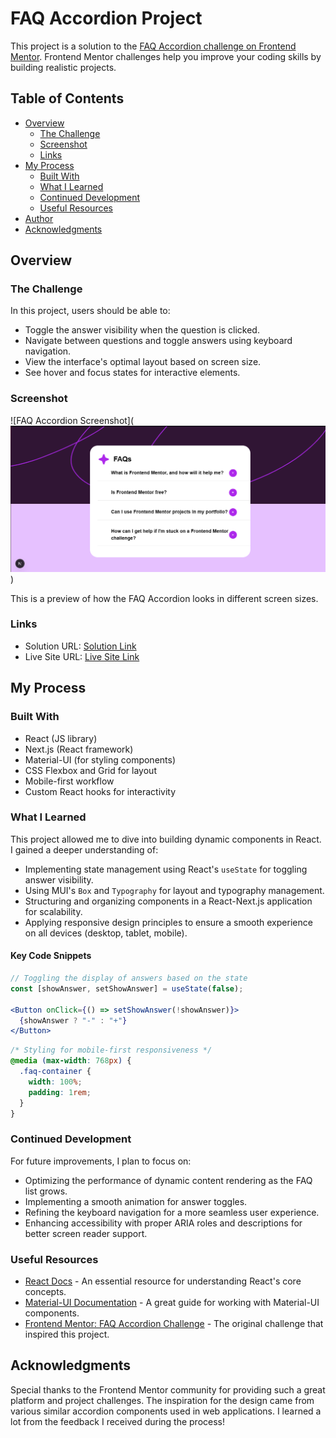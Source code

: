 # FAQ Accordion Project

This project is a solution to the [FAQ Accordion challenge on Frontend Mentor](https://www.frontendmentor.io/challenges/faq-accordion-wyfFdeBwBz). Frontend Mentor challenges help you improve your coding skills by building realistic projects.

## Table of Contents

- [Overview](#overview)
  - [The Challenge](#the-challenge)
  - [Screenshot](#screenshot)
  - [Links](#links)
- [My Process](#my-process)
  - [Built With](#built-with)
  - [What I Learned](#what-i-learned)
  - [Continued Development](#continued-development)
  - [Useful Resources](#useful-resources)
- [Author](#author)
- [Acknowledgments](#acknowledgments)

## Overview

### The Challenge

In this project, users should be able to:

- Toggle the answer visibility when the question is clicked.
- Navigate between questions and toggle answers using keyboard navigation.
- View the interface's optimal layout based on screen size.
- See hover and focus states for interactive elements.

### Screenshot

![FAQ Accordion Screenshot](![alt text](image.png))

This is a preview of how the FAQ Accordion looks in different screen sizes.

### Links

- Solution URL: [Solution Link](https://github.com/MduduziNdlovu-dev/faq-accordion)
- Live Site URL: [Live Site Link](https://faq-accordion-two-dusky.vercel.app)

## My Process

### Built With

- React (JS library)
- Next.js (React framework)
- Material-UI (for styling components)
- CSS Flexbox and Grid for layout
- Mobile-first workflow
- Custom React hooks for interactivity

### What I Learned

This project allowed me to dive into building dynamic components in React. I gained a deeper understanding of:

- Implementing state management using React's `useState` for toggling answer visibility.
- Using MUI's `Box` and `Typography` for layout and typography management.
- Structuring and organizing components in a React-Next.js application for scalability.
- Applying responsive design principles to ensure a smooth experience on all devices (desktop, tablet, mobile).

#### Key Code Snippets

```jsx
// Toggling the display of answers based on the state
const [showAnswer, setShowAnswer] = useState(false);

<Button onClick={() => setShowAnswer(!showAnswer)}>
  {showAnswer ? "-" : "+"}
</Button>
```

```css
/* Styling for mobile-first responsiveness */
@media (max-width: 768px) {
  .faq-container {
    width: 100%;
    padding: 1rem;
  }
}
```

### Continued Development

For future improvements, I plan to focus on:

- Optimizing the performance of dynamic content rendering as the FAQ list grows.
- Implementing a smooth animation for answer toggles.
- Refining the keyboard navigation for a more seamless user experience.
- Enhancing accessibility with proper ARIA roles and descriptions for better screen reader support.

### Useful Resources

- [React Docs](https://reactjs.org/docs/getting-started.html) - An essential resource for understanding React's core concepts.
- [Material-UI Documentation](https://mui.com/) - A great guide for working with Material-UI components.
- [Frontend Mentor: FAQ Accordion Challenge](https://www.frontendmentor.io/challenges/faq-accordion-wyfFdeBwBz) - The original challenge that inspired this project.

## Acknowledgments

Special thanks to the Frontend Mentor community for providing such a great platform and project challenges. The inspiration for the design came from various similar accordion components used in web applications. I learned a lot from the feedback I received during the process!

